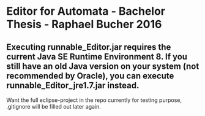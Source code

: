 # Editor for Automata - Bachelor Thesis - Raphael Bucher 2016

## Executing runnable_Editor.jar requires the current Java SE Runtime Environment 8. If you still have an old Java version on your system (not recommended by Oracle), you can execute runnable_Editor_jre1.7.jar instead.

Want the full eclipse-project in the repo currently for testing purpose, .gitignore will be filled out later again.
